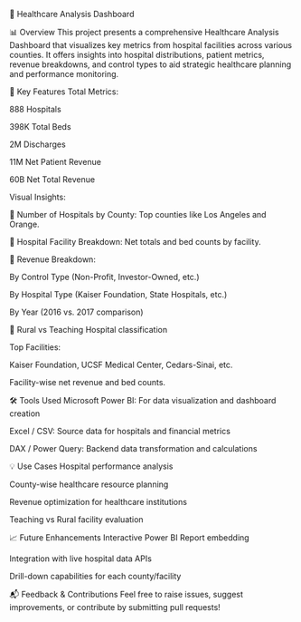 🏥 Healthcare Analysis Dashboard

📊 Overview
This project presents a comprehensive Healthcare Analysis Dashboard that visualizes key metrics from hospital facilities across various counties. It offers insights into hospital distributions, patient metrics, revenue breakdowns, and control types to aid strategic healthcare planning and performance monitoring.

🚀 Key Features
Total Metrics:

888 Hospitals

398K Total Beds

2M Discharges

11M Net Patient Revenue

60B Net Total Revenue

Visual Insights:

📍 Number of Hospitals by County: Top counties like Los Angeles and Orange.

🏥 Hospital Facility Breakdown: Net totals and bed counts by facility.

🧾 Revenue Breakdown:

By Control Type (Non-Profit, Investor-Owned, etc.)

By Hospital Type (Kaiser Foundation, State Hospitals, etc.)

By Year (2016 vs. 2017 comparison)

🏫 Rural vs Teaching Hospital classification

Top Facilities:

Kaiser Foundation, UCSF Medical Center, Cedars-Sinai, etc.

Facility-wise net revenue and bed counts.

🛠️ Tools Used
Microsoft Power BI: For data visualization and dashboard creation

Excel / CSV: Source data for hospitals and financial metrics

DAX / Power Query: Backend data transformation and calculations

💡 Use Cases
Hospital performance analysis

County-wise healthcare resource planning

Revenue optimization for healthcare institutions

Teaching vs Rural facility evaluation

📈 Future Enhancements
Interactive Power BI Report embedding

Integration with live hospital data APIs

Drill-down capabilities for each county/facility

📬 Feedback & Contributions
Feel free to raise issues, suggest improvements, or contribute by submitting pull requests!
